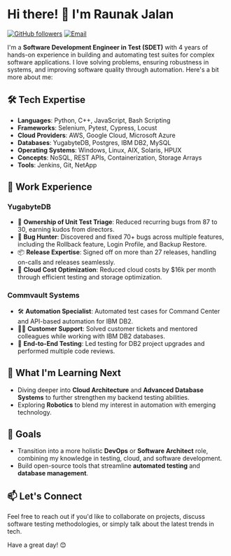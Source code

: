 # Hi there! 👋 I'm Raunak Jalan

[![GitHub followers](https://img.shields.io/github/followers/RaunakJalan?style=social)](https://github.com/RaunakJalan) [![Email](https://img.shields.io/badge/Email-ronakjalan98%40gmail.com-red)](mailto:ronakjalan98@gmail.com)

I'm a **Software Development Engineer in Test (SDET)** with 4 years of hands-on experience in building and automating test suites for complex software applications. I love solving problems, ensuring robustness in systems, and improving software quality through automation. Here's a bit more about me:

## 🛠️ Tech Expertise

- **Languages**: Python, C++, JavaScript, Bash Scripting
- **Frameworks**: Selenium, Pytest, Cypress, Locust
- **Cloud Providers**: AWS, Google Cloud, Microsoft Azure
- **Databases**: YugabyteDB, Postgres, IBM DB2, MySQL
- **Operating Systems**: Windows, Linux, AIX, Solaris, HPUX
- **Concepts**: NoSQL, REST APIs, Containerization, Storage Arrays
- **Tools**: Jenkins, Git, NetApp

## 💼 Work Experience

### YugabyteDB
- 🚀 **Ownership of Unit Test Triage**: Reduced recurring bugs from 87 to 30, earning kudos from directors.
- 🐛 **Bug Hunter**: Discovered and fixed 70+ bugs across multiple features, including the Rollback feature, Login Profile, and Backup Restore.
- 📦 **Release Expertise**: Signed off on more than 27 releases, handling on-calls and releases seamlessly.
- 💸 **Cloud Cost Optimization**: Reduced cloud costs by $16k per month through efficient testing and storage optimization.
  
### Commvault Systems
- 🛠️ **Automation Specialist**: Automated test cases for Command Center and API-based automation for IBM DB2.
- 🧑‍💻 **Customer Support**: Solved customer tickets and mentored colleagues while working with IBM DB2 databases.
- 🚦 **End-to-End Testing**: Led testing for DB2 project upgrades and performed multiple code reviews.

## 🚀 What I'm Learning Next
- Diving deeper into **Cloud Architecture** and **Advanced Database Systems** to further strengthen my backend testing abilities.
- Exploring **Robotics** to blend my interest in automation with emerging technology.

## 🎯 Goals
- Transition into a more holistic **DevOps** or **Software Architect** role, combining my knowledge in testing, cloud, and software development.
- Build open-source tools that streamline **automated testing** and **database management**.

## 📫 Let's Connect
Feel free to reach out if you'd like to collaborate on projects, discuss software testing methodologies, or simply talk about the latest trends in tech.

Have a great day! 😊
